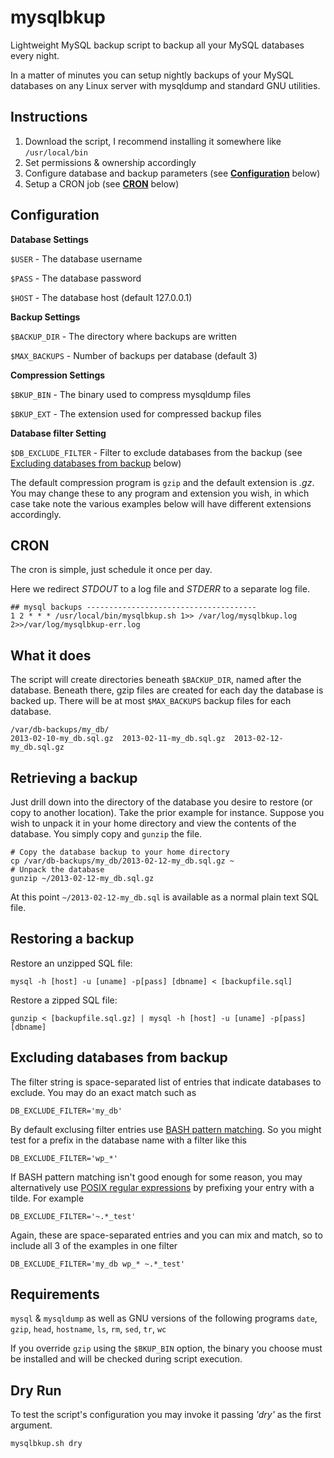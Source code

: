 mysqlbkup
=========

Lightweight MySQL backup script to backup all your MySQL databases every night.

In a matter of minutes you can setup nightly backups of your MySQL databases on
any Linux server with mysqldump and standard GNU utilities.

Instructions
------------
1. Download the script, I recommend installing it somewhere like `/usr/local/bin`
2. Set permissions & ownership accordingly
3. Configure database and backup parameters (see **[Configuration](https://github.com/quickshiftin/mysqlbkup/edit/master/README.md#configuration)** below)
4. Setup a CRON job (see **[CRON](https://github.com/quickshiftin/mysqlbkup/edit/master/README.md#cron)** below)

Configuration
-------------
**Database Settings**

`$USER` - The database username

`$PASS` - The database password

`$HOST` - The database host (default 127.0.0.1)

**Backup Settings**

`$BACKUP_DIR`  - The directory where backups are written

`$MAX_BACKUPS` - Number of backups per database (default 3)

**Compression Settings**

`$BKUP_BIN` - The binary used to compress mysqldump files

`$BKUP_EXT` - The extension used for compressed backup files

**Database filter Setting**

`$DB_EXCLUDE_FILTER` - Filter to exclude databases from the backup (see [Excluding databases from backup](https://github.com/quickshiftin/mysqlbkup/edit/master/README.md#user-content-excluding-databases-from-backup) below)

The default compression program is `gzip` and the default extension is _.gz_.
You may change these to any program and extension you wish, in which case take note the various examples below will have different extensions accordingly.

CRON
----
The cron is simple, just schedule it once per day.

Here we redirect *STDOUT* to a log file and *STDERR* to a separate log file.

    ## mysql backups --------------------------------------
    1 2 * * * /usr/local/bin/mysqlbkup.sh 1>> /var/log/mysqlbkup.log 2>>/var/log/mysqlbkup-err.log
    
What it does
------------
The script will create directories beneath `$BACKUP_DIR`, named after the database.
Beneath there, gzip files are created for each day the database is backed up.  There
will be at most `$MAX_BACKUPS` backup files for each database.

    /var/db-backups/my_db/
    2013-02-10-my_db.sql.gz  2013-02-11-my_db.sql.gz  2013-02-12-my_db.sql.gz

Retrieving a backup
-------------------
Just drill down into the directory of the database you desire to restore
(or copy to another location). Take the prior example for instance. Suppose you wish to
unpack it in your home directory and view the contents of the database. You simply copy
and `gunzip` the file.

    # Copy the database backup to your home directory
    cp /var/db-backups/my_db/2013-02-12-my_db.sql.gz ~
    # Unpack the database
    gunzip ~/2013-02-12-my_db.sql.gz

At this point `~/2013-02-12-my_db.sql` is available as a normal plain text SQL file.

Restoring a backup
------------------
Restore an unzipped SQL file:

    mysql -h [host] -u [uname] -p[pass] [dbname] < [backupfile.sql]

Restore a zipped SQL file:

    gunzip < [backupfile.sql.gz] | mysql -h [host] -u [uname] -p[pass] [dbname]
    
Excluding databases from backup
-------------------------------
The filter string is space-separated list of entries that indicate databases to exclude. You may do an exact match such as
```
DB_EXCLUDE_FILTER='my_db'
```
By default exclusing filter entries use [BASH pattern matching](http://www.gnu.org/software/bash/manual/bash.html#Pattern-Matching). So you might test for a prefix in the database name with a filter like this
```
DB_EXCLUDE_FILTER='wp_*'
```
If BASH pattern matching isn't good enough for some reason, you may alternatively use [POSIX regular expressions](http://www.regular-expressions.info/posix.html) by prefixing your entry with a tilde. For example
```
DB_EXCLUDE_FILTER='~.*_test'
```
Again, these are space-separated entries and you can mix and match, so to include all 3 of the examples in one filter
```
DB_EXCLUDE_FILTER='my_db wp_* ~.*_test'
```

Requirements
------------
`mysql` & `mysqldump` as well as GNU versions of the following programs
`date`, `gzip`, `head`, `hostname`, `ls`, `rm`, `sed`, `tr`, `wc`

If you override `gzip` using the `$BKUP_BIN` option, the binary you choose must be installed and will be checked during script execution.

Dry Run
-------
To test the script's configuration you may invoke it passing _'dry'_ as the first argument.
```
mysqlbkup.sh dry
```

